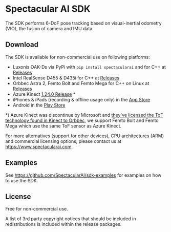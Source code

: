 # Spectacular AI SDK

The SDK performs 6-DoF pose tracking based on visual-inertial odometry (VIO), the fusion of camera and IMU data.

## Download

The SDK is available for non-commercial use on following platforms:

* Luxonis OAK-Ds via PyPi with `pip install spectacularai` and for C++ at [Releases](https://github.com/SpectacularAI/sdk/releases/latest)
* Intel RealSense D455 & D435i for C++ at [Releases](https://github.com/SpectacularAI/sdk/releases/latest)
* Orbbec Astra 2, Femto Bolt and Femto Mega for C++ on Linux at [Releases](https://github.com/SpectacularAI/sdk/releases/latest)
* Azure Kinect [1.24.0 Release](https://github.com/SpectacularAI/sdk/releases/tag/v1.24.0) *
* iPhones & iPads (recording & offline usage only) in the [App Store](https://apps.apple.com/us/app/spectacular-rec/id6473188128)
* Android in the [Play Store](https://play.google.com/store/apps/details?id=com.spectacularai.rec&pcampaignid=web_share)

*&#41; Azure Kinect was discontinue by Microsoft and [they've licensed the ToF technology found in Kinect to Orbbec](https://www.orbbec.com/microsoft-collaboration/), we support Femto Bolt and Femto Mega which use the same ToF sensor as Azure Kinect.

For more alternatives (support for other devices), CPU architectures (ARM) and commercial licensing options, please contact us at https://www.spectacularai.com.

## Examples

See https://github.com/SpectacularAI/sdk-examples for examples on how to use the SDK.

## License

Free for non-commercial use.

A list of 3rd party copyright notices that should be included in redistributions is included within the release packages.
